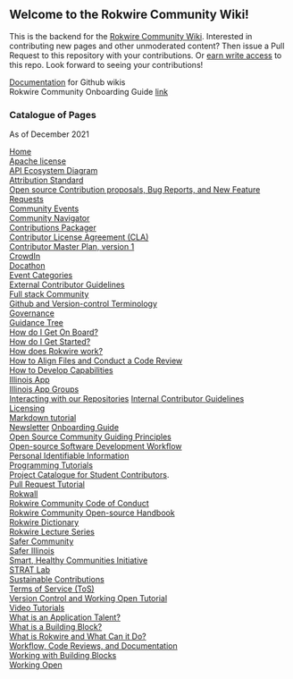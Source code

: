 ## Welcome to the Rokwire Community Wiki! 

This is the backend for the [Rokwire Community Wiki](https://github.com/rokwire/rokwire-community/wiki). Interested in contributing new pages and other unmoderated content? Then issue a Pull Request to this repository with your contributions. Or [earn write access](mailto:balicea@illinois.edu) to this repo. Look forward to seeing your contributions!   

[Documentation](https://docs.github.com/en/communities/documenting-your-project-with-wikis/about-wikis) for Github wikis  
Rokwire Community Onboarding Guide  [link](https://rokwirecommunity.substack.com/p/onboarding-guide-to-rokwire-community)

### Catalogue of Pages
As of December 2021

[Home](https://github.com/rokwire/rokwire-community/wiki)       
[Apache license](https://github.com/rokwire/rokwire-community/wiki/Apache-license)   
[API Ecosystem Diagram](https://github.com/rokwire/rokwire-community/wiki/API-Ecosystem-Diagram)      
[Attribution Standard](---)   
[Open source Contribution proposals, Bug Reports, and New Feature Requests](https://github.com/rokwire/rokwire-community/wiki/Open-source-Contribution-proposals,-Bug-Reports,-and-New-Feature-Requests)   
[Community Events](https://github.com/rokwire/rokwire-community/wiki/Community-Events)   
[Community Navigator](https://github.com/rokwire/rokwire-community/wiki/Community-Navigator)     
[Contributions Packager](https://github.com/rokwire/rokwire-community/wiki/Contributions-Packager)   
[Contributor License Agreement (CLA)](https://github.com/rokwire/rokwire-community/wiki/Contributor-License-Agreement-(CLA))   
[Contributor Master Plan, version 1](https://github.com/rokwire/rokwire-community/wiki/Contributor-Master-Plan,-version-1)  
[CrowdIn](https://github.com/rokwire/rokwire-community/wiki/CrowdIn)    
[Docathon](https://github.com/rokwire/rokwire-community/wiki/Docathon)     
[Event Categories](https://github.com/rokwire/rokwire-community/wiki/Event-Categories)      
[External Contributor Guidelines](https://github.com/rokwire/rokwire-community/wiki/External-Contributor-Guidelines)  
[Full stack Community](https://github.com/rokwire/rokwire-community/wiki/Full-stack-Community)  
[Github and Version-control Terminology](https://github.com/rokwire/rokwire-community/wiki/Github-and-Version-control-Terminology)   
[Governance](https://github.com/rokwire/rokwire-community/wiki/Governance)    
[Guidance Tree](https://github.com/rokwire/rokwire-community/wiki/Guidance-Tree)     
[How do I Get On Board?](https://github.com/rokwire/rokwire-community/wiki/How-do-I-Get-On-Board%3F)  
[How do I Get Started?](https://github.com/rokwire/rokwire-community/wiki/How-do-I-Get-Started%3F)  
[How does Rokwire work?](https://github.com/rokwire/rokwire-community/wiki/How-does-Rokwire-work%3F)  
[How to Align Files and Conduct a Code Review](https://github.com/rokwire/rokwire-community/wiki/How-to-Align-Files-and-Conduct-a-Code-Review)    
[How to Develop Capabilities](https://github.com/rokwire/rokwire-community/wiki/How-to-Develop-Capabilities)  
[Illinois App](https://github.com/rokwire/rokwire-community/wiki/Illinois-App)     
[Illinois App Groups](https://github.com/rokwire/rokwire-community/wiki/Illinois-App-Groups)    
[Interacting with our Repositories](https://github.com/rokwire/rokwire-community/wiki/Interacting-with-our-Repositories)
[Internal Contributor Guidelines](https://github.com/rokwire/rokwire-community/wiki/Internal-Contributor-Guidelines)  
[Licensing](https://github.com/rokwire/rokwire-community/wiki/Licensing)  
[Markdown tutorial](https://github.com/rokwire/rokwire-community/wiki/Markdown-tutorial)  
[Newsletter](https://github.com/rokwire/rokwire-community/wiki/Newsletter)
[Onboarding Guide](https://github.com/rokwire/rokwire-community/wiki/Onboarding-Guide)  
[Open Source Community Guiding Principles](https://github.com/rokwire/rokwire-community/wiki/Open-Source-Community-Guiding-Principles)   
[Open-source Software Development Workflow](https://github.com/rokwire/rokwire-community/wiki/Open-source-Software-Development-Workflow)  
[Personal Identifiable Information](https://github.com/rokwire/rokwire-community/wiki/Personal-Identifiable-Information-(PII))   
[Programming Tutorials](https://github.com/rokwire/rokwire-community/wiki/Programming-Tutorials)   
[Project Catalogue for Student Contributors](https://github.com/rokwire/rokwire-community/wiki/Project-Catalogue-for-Student-Contributors).  
[Pull Request Tutorial](https://github.com/rokwire/rokwire-community/wiki/Pull-Request-Tutorial)  
[Rokwall](https://github.com/rokwire/rokwire-community/wiki/Rokwall)    
[Rokwire Community Code of Conduct](https://github.com/rokwire/rokwire-community/wiki/Rokwire-Community-Code-of-Conduct)     
[Rokwire Community Open-source Handbook](https://github.com/rokwire/rokwire-community/wiki/Rokwire-Community-Open-Source-Handbook)     
[Rokwire Dictionary](https://github.com/rokwire/rokwire-community/wiki/Rokwire-Dictionary)  
[Rokwire Lecture Series](https://github.com/rokwire/rokwire-community/wiki/Rokwire-Lecture-Series)     
[Safer Community](https://github.com/rokwire/rokwire-community/wiki/Safer-Community)  
[Safer Illinois](https://github.com/rokwire/rokwire-community/wiki/Safer-Illinois)  
[Smart, Healthy Communities Initiative](https://github.com/rokwire/rokwire-community/wiki/Smart,-Healthy-Communities-Initiative)     
[STRAT Lab](https://github.com/rokwire/rokwire-community/wiki/STRAT-Lab)       
[Sustainable Contributions](https://github.com/rokwire/rokwire-community/wiki/Sustainable-Contributions)  
[Terms of Service (ToS)](https://github.com/rokwire/rokwire-community/wiki/Terms-of-Service-(ToS))   
[Version Control and Working Open Tutorial](https://github.com/rokwire/rokwire-community/wiki/Version-Control-and-Working-Open-Tutorial)  
[Video Tutorials](https://github.com/rokwire/rokwire-community/wiki/Video-Tutorials)  
[What is an Application Talent?](https://github.com/rokwire/rokwire-community/wiki/What-is-an-Application-Talent%3F)   
[What is a Building Block?](https://github.com/rokwire/rokwire-community/wiki/What-is-a-Building-Block%3F)  
[What is Rokwire and What Can it Do?](https://github.com/rokwire/rokwire-community/wiki/What-is-Rokwire-and-What-Can-it-Do%3F)  
[Workflow, Code Reviews, and Documentation](https://github.com/rokwire/rokwire-community/wiki/Workflow,-Code-Reviews,-and-Documentation)   
[Working with Building Blocks](https://github.com/rokwire/rokwire-community/wiki/Working-with-Building-Blocks)    
[Working Open](https://github.com/rokwire/rokwire-community/wiki/Working-Open)  
